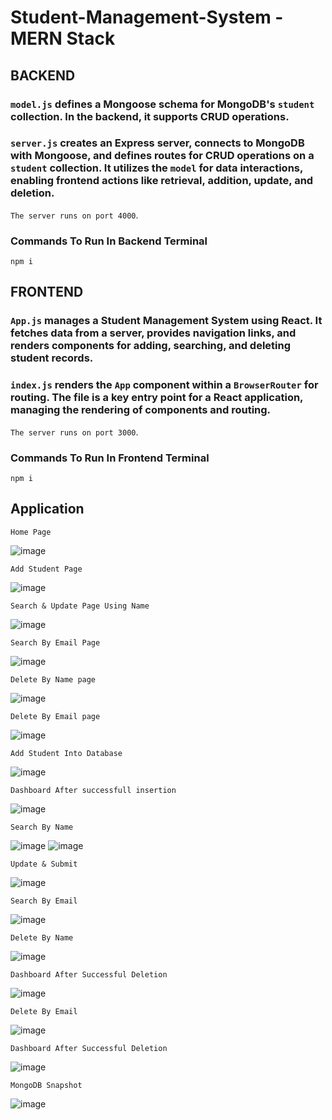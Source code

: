 # Student-Management-System - MERN Stack

## BACKEND

### `model.js` defines a Mongoose schema for MongoDB's `student` collection. In the backend, it supports CRUD operations.
### `server.js` creates an Express server, connects to MongoDB with Mongoose, and defines routes for CRUD operations on a `student` collection. It utilizes the `model` for data interactions, enabling frontend actions like retrieval, addition, update, and deletion.
`The server runs on port 4000`.
### Commands To Run In Backend Terminal
`npm i`

## FRONTEND

### `App.js` manages a Student Management System using React. It fetches data from a server, provides navigation links, and renders components for adding, searching, and deleting student records.
### `index.js` renders the `App` component within a `BrowserRouter` for routing. The file is a key entry point for a React application, managing the rendering of components and routing.
`The server runs on port 3000`.
### Commands To Run In Frontend Terminal
`npm i`

## Application

`Home Page`

![image](https://github.com/SuryaMahesh789/Student-Management-System---React/assets/101471548/fc8a0d3a-af75-4c25-be26-6d7a6ef09729)

`Add Student Page`

![image](https://github.com/SuryaMahesh789/Student-Management-System---React/assets/101471548/9228e743-abfd-4eb3-a240-82798c5fe738)

`Search & Update Page Using Name`

![image](https://github.com/SuryaMahesh789/Student-Management-System---React/assets/101471548/45fe8dbe-7ec8-4d98-bb95-6a61b8c652fb)

`Search By Email Page`

![image](https://github.com/SuryaMahesh789/Student-Management-System---React/assets/101471548/ccaf434f-5606-4b77-8865-020b835e9c9d)

`Delete By Name page`

![image](https://github.com/SuryaMahesh789/Student-Management-System---React/assets/101471548/d16d41a7-0a99-4625-8a0e-01ea7119bb1c)

`Delete By Email page`

![image](https://github.com/SuryaMahesh789/Student-Management-System---React/assets/101471548/35a591f2-1071-40e1-a941-819ec719e678)

`Add Student Into Database`

![image](https://github.com/SuryaMahesh789/Student-Management-System---React/assets/101471548/a4258f6e-d711-4e09-89da-04e785c2383d)

`Dashboard After successfull insertion`

![image](https://github.com/SuryaMahesh789/Student-Management-System---React/assets/101471548/13db8cee-644f-4615-8d49-1df8515e34c1)

`Search By Name`

![image](https://github.com/SuryaMahesh789/Student-Management-System---React/assets/101471548/0b35d5c5-eadf-49a2-9e7e-3320634327db)
![image](https://github.com/SuryaMahesh789/Student-Management-System---React/assets/101471548/d48f2d83-a661-406d-929a-d10711aeb88c)

`Update & Submit`

![image](https://github.com/SuryaMahesh789/Student-Management-System---React/assets/101471548/e7e1475b-e65d-413b-bd57-2ae80a317a9c)

`Search By Email`

![image](https://github.com/SuryaMahesh789/Student-Management-System---React/assets/101471548/b3232097-0339-43da-863b-670deaed4f79)

`Delete By Name`

![image](https://github.com/SuryaMahesh789/Student-Management-System---React/assets/101471548/fff480e1-d40a-4377-a3a1-c0cc8fa54f79)

`Dashboard After Successful Deletion`

![image](https://github.com/SuryaMahesh789/Student-Management-System---React/assets/101471548/1d5e61ee-8958-411e-af46-4d8e920b0841)

`Delete By Email`

![image](https://github.com/SuryaMahesh789/Student-Management-System---React/assets/101471548/12d88bac-bcd5-446f-b8b6-1b214c10645b)

`Dashboard After Successful Deletion`

![image](https://github.com/SuryaMahesh789/Student-Management-System---React/assets/101471548/aaad6164-6399-4ad9-9580-a33d5a77f469)

`MongoDB Snapshot`

![image](https://github.com/SuryaMahesh789/Student-Management-System-MERN/assets/101471548/887e0bdf-9419-466e-ad42-830f453af28d)
